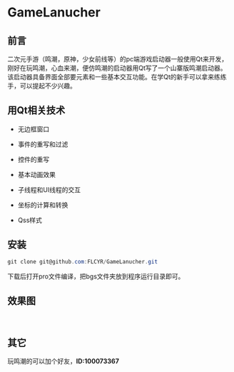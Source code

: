 # GameLanucher

## 前言

二次元手游（鸣潮，原神，少女前线等）的pc端游戏启动器一般使用Qt来开发，刚好在玩鸣潮，心血来潮，便仿鸣潮的启动器用Qt写了一个山寨版鸣潮启动器。该启动器具备界面全部要元素和一些基本交互功能。在学Qt的新手可以拿来练练手，可以提起不少兴趣。

## 用Qt相关技术

- 无边框窗口

- 事件的重写和过滤

- 控件的重写

- 基本动画效果

- 子线程和UI线程的交互

- 坐标的计算和转换

- Qss样式

## 安装

```powershell
git clone git@github.com:FLCYR/GameLanucher.git
```

下载后打开pro文件编译，把bgs文件夹放到程序运行目录即可。



## 效果图

<img src="file:///C:/Users/16877/Desktop/p1.png" title="" alt="" data-align="center">

<img src="file:///C:/Users/16877/Desktop/p2.png" title="" alt="" data-align="center">

## 其它

玩鸣潮的可以加个好友，**ID:100073367** 
